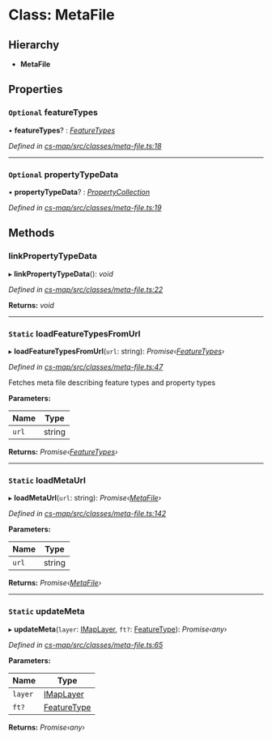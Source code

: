 # Class: MetaFile

## Hierarchy

* **MetaFile**

## Properties

### `Optional` featureTypes

• **featureTypes**? : *[FeatureTypes](_cs_map_src_classes_feature_type_.featuretypes.md)*

*Defined in [cs-map/src/classes/meta-file.ts:18](https://github.com/RichardHovenkamp/csnext/blob/40018c3a/packages/cs-map/src/classes/meta-file.ts#L18)*

___

### `Optional` propertyTypeData

• **propertyTypeData**? : *[PropertyCollection](../modules/_cs_map_src_classes_feature_type_.md#propertycollection)*

*Defined in [cs-map/src/classes/meta-file.ts:19](https://github.com/RichardHovenkamp/csnext/blob/40018c3a/packages/cs-map/src/classes/meta-file.ts#L19)*

## Methods

###  linkPropertyTypeData

▸ **linkPropertyTypeData**(): *void*

*Defined in [cs-map/src/classes/meta-file.ts:22](https://github.com/RichardHovenkamp/csnext/blob/40018c3a/packages/cs-map/src/classes/meta-file.ts#L22)*

**Returns:** *void*

___

### `Static` loadFeatureTypesFromUrl

▸ **loadFeatureTypesFromUrl**(`url`: string): *Promise‹[FeatureTypes](_cs_map_src_classes_feature_type_.featuretypes.md)›*

*Defined in [cs-map/src/classes/meta-file.ts:47](https://github.com/RichardHovenkamp/csnext/blob/40018c3a/packages/cs-map/src/classes/meta-file.ts#L47)*

Fetches meta file describing feature types and property types

**Parameters:**

Name | Type |
------ | ------ |
`url` | string |

**Returns:** *Promise‹[FeatureTypes](_cs_map_src_classes_feature_type_.featuretypes.md)›*

___

### `Static` loadMetaUrl

▸ **loadMetaUrl**(`url`: string): *Promise‹[MetaFile](_cs_map_src_classes_meta_file_.metafile.md)›*

*Defined in [cs-map/src/classes/meta-file.ts:142](https://github.com/RichardHovenkamp/csnext/blob/40018c3a/packages/cs-map/src/classes/meta-file.ts#L142)*

**Parameters:**

Name | Type |
------ | ------ |
`url` | string |

**Returns:** *Promise‹[MetaFile](_cs_map_src_classes_meta_file_.metafile.md)›*

___

### `Static` updateMeta

▸ **updateMeta**(`layer`: [IMapLayer](../interfaces/_cs_map_src_classes_imap_layer_.imaplayer.md), `ft?`: [FeatureType](_cs_map_src_classes_feature_type_.featuretype.md)): *Promise‹any›*

*Defined in [cs-map/src/classes/meta-file.ts:65](https://github.com/RichardHovenkamp/csnext/blob/40018c3a/packages/cs-map/src/classes/meta-file.ts#L65)*

**Parameters:**

Name | Type |
------ | ------ |
`layer` | [IMapLayer](../interfaces/_cs_map_src_classes_imap_layer_.imaplayer.md) |
`ft?` | [FeatureType](_cs_map_src_classes_feature_type_.featuretype.md) |

**Returns:** *Promise‹any›*
